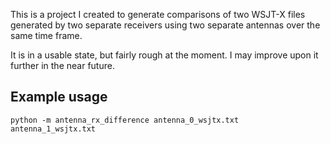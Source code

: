 This is a project I created to generate comparisons of two WSJT-X files generated by two separate receivers using
two separate antennas over the same time frame.

It is in a usable state, but fairly rough at the moment. I may improve upon it further in the near future.

## Example usage

```
python -m antenna_rx_difference antenna_0_wsjtx.txt antenna_1_wsjtx.txt
```
